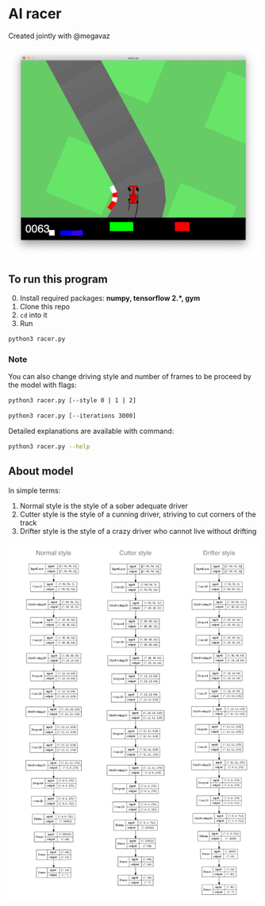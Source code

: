 # AI racer

Сreated jointly with @megavaz

![Example of gameplay](img/example.png)

## To run this program

0. Install required packages: **numpy, tensorflow 2.\*, gym**
1. Clone this repo  
2. `cd` into it
3. Run  

```bash
python3 racer.py
```

### Note

You can also change driving style and number of frames to be proceed by the model with flags:
  
```bash
python3 racer.py [--style 0 | 1 | 2]
```

```bash
python3 racer.py [--iterations 3000]
```

Detailed explanations are available with command:

```bash 
python3 racer.py --help
```

## About model

In simple terms:

1. Normal style is the style of a sober adequate driver
2. Cutter style is the style of a cunning driver, striving to cut corners of the track
3. Drifter style is the style of a crazy driver who cannot live without drifting

![Neural networks architectures](img/net_architectures.png)
